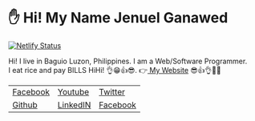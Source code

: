 <link href='https://unpkg.com/boxicons@2.0.7/css/boxicons.min.css' rel='stylesheet'>

# ✋ Hi! My Name Jenuel Ganawed
[![Netlify Status](https://api.netlify.com/api/v1/badges/66774d91-73d9-47cf-933f-e4c2c4ca0158/deploy-status)](https://app.netlify.com/sites/jenuelganawed/deploys)

Hi! I live in Baguio Luzon, Philippines. I am a Web/Software Programmer.   
I eat rice and pay BILLS HiHi! 👌😁👍😎.  👉[ My Website](https://jenuelganawed.ml/#/) 😎👍👌👊✊  

<table cellspacing="0" cellpadding="0" style="border:none;">
    <tr>
        <td><a href="https://www.facebook.com/ganawed/"><i class='bx bxl-facebook'></i> Facebook</a></td>
        <td><a href="https://www.youtube.com/channel/UCNANDtTF63UTRcYioVsSCdA"><i class='bx bxl-youtube' ></i> Youtube</a></td>
        <td><a href="https://twitter.com/broJenuel"><i class='bx bxl-twitter' ></i> Twitter</a></td>
    </tr>
    <tr>
        <td><a href="https://github.com/MisterJ936"><i class='bx bxl-github' ></i> Github</a></td>
        <td><a href="https://www.linkedin.com/in/jenuelganawed/"><i class='bx bxl-linkedin-square' ></i> LinkedIN</a></td>
        <td><a href="https://dev.to/brojenuel"><i class='bx bxl-dev-to' ></i> Facebook</a></td>
    </tr>
</table>  
  